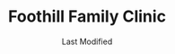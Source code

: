 ---
layout: location-page
date: Last Modified
description: "Local COVID-19 testing is available at Foothill Family Clinic in Salt Lake City, Utah, USA."
permalink: "locations/utah/salt-lake-city/foothill-family-clinic/"
tags:
  - locations
  - utah
title: Foothill Family Clinic
state: Utah
stateAbbr: UT
hood: "Salt Lake City"
address: "2295 South Foothill Drive"
city: "Salt Lake City"
zip: "84109"
mapUrl: "http://maps.apple.com/?q=Foothill+Family+Clinic&address=2295+South+Foothill+Drive,Salt+Lake+City,Utah,84109"
locationType: Please contact for drive-thru/walk-in availability.
phone: "801-486-3021"
website: "https://foothillfamilyclinic.com/ "
onlineBooking: undefined
closed: undefined
closedUpdate: April 17th, 2020
notes: ""
days: Weekdays
hours: 8:30AM-5:30PM
ctaMessage: Learn more
ctaUrl: "https://foothillfamilyclinic.com/"
---